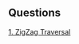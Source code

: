 ## Questions
[1. ZigZag Traversal](https://github.com/BhavinRaichura/algo/blob/main/binary%20tree/zigzag%20tree%20traversal.cpp)

